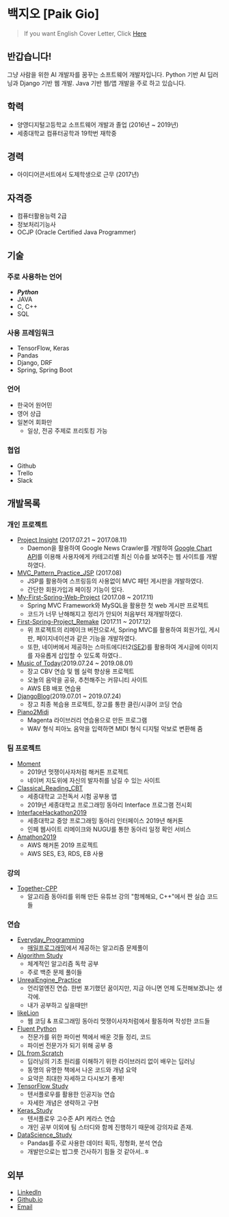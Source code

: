 # 백지오 [Paik Gio]
> If you want English Cover Letter, Click [Here](https://github.com/skyil7/Cover-Letter/blob/master/CL_EN.md)
## 반갑습니다!
그냥 사람을 위한 AI 개발자를 꿈꾸는 소프트웨어 개발자입니다.
Python 기반 AI 딥러닝과 Django 기반 웹 개발. Java 기반 웹/앱 개발을 주로 하고 있습니다.
## 학력
- 양영디지털고등학교 소프트웨어 개발과 졸업 (2016년 ~ 2019년)
- 세종대학교 컴퓨터공학과 19학번 재학중
## 경력
- 아이디어콘서트에서 도제학생으로 근무 (2017년)
## 자격증
- 컴퓨터활용능력 2급
- 정보처리기능사
- OCJP (Oracle Certified Java Programmer)
## 기술
### 주로 사용하는 언어
- ***Python***
- JAVA
- C, C++
- SQL
### 사용 프레임워크
- TensorFlow, Keras
- Pandas
- Django, DRF
- Spring, Spring Boot
### 언어
- 한국어 원어민
- 영어 상급
- 일본어 회화만
  - 일상, 전공 주제로 프리토킹 가능
### 협업
 - Github
 - Trello
 - Slack
## 개발목록
### 개인 프로젝트
- [Project Insight](https://github.com/skyil7/Project-Insight) (2017.07.21 ~ 2017.08.11)
  - Daemon을 활용하여 Google News Crawler를 개발하여 [Google Chart API](https://developers.google.com/chart/)를 이용해 사용자에게 카테고리별 최신 이슈를 보여주는 웹 사이트를 개발하였다.
- [MVC_Pattern_Practice_JSP](https://github.com/skyil7/MVC_Pattern_Practice_JSP) (2017.08)
  - JSP를 활용하여 스프링등의 사용없이 MVC 패턴 게시판을 개발하였다.
  - 간단한 회원가입과 페이징 기능이 있다.
- [My-First-Spring-Web-Project](https://github.com/skyil7/My-First-Spring-Web-Project) (2017.08 ~ 2017.11)
  - Spring MVC Framework와 MySQL을 활용한 첫 web 게시판 프로젝트
  - 코드가 너무 난해해지고 정리가 안되어 처음부터 재개발하였다.
- [First-Spring-Project_Remake](https://github.com/skyil7/First-Spring-Project_Remake) (2017.11 ~ 2017.12)
  - 위 프로젝트의 리메이크 버전으로서, Spring MVC를 활용하여 회원가입, 게시판, 페이지네이션과 같은 기능을 개발하였다.
  - 또한, 네이버에서 제공하는 스마트에디터2([SE2](https://github.com/naver/smarteditor2))를 활용하여 게시글에 이미지를 자유롭게 삽입할 수 있도록 하였다..
- [Music of Today](https://github.com/skyil7/Music_of_Today)(2019.07.24 ~ 2019.08.01)
  - 장고 CBV 연습 및 웹 실력 향상용 프로젝트
  - 오늘의 음악을 공유, 추천해주는 커뮤니티 사이트
  - AWS EB 배포 연습용
- [DjangoBlog](https://github.com/skyil7/DjangoBlog)(2019.07.01 ~ 2019.07.24)
  - 장고 최종 복습용 프로젝트, 장고를 통한 클린/시큐어 코딩 연습
- [Piano2Midi](https://github.com/skyil7/Piano2Midi)
  - Magenta 라이브러리 연습용으로 만든 프로그램
  - WAV 형식 피아노 음악을 입력하면 MIDI 형식 디지털 악보로 변환해 줌
### 팀 프로젝트
- [Moment](https://github.com/skyil7/Moment)
  - 2019년 멋쟁이사자처럼 해커톤 프로젝트
  - 네이버 지도위에 자신의 발자취를 남길 수 있는 사이트
- [Classical_Reading_CBT](https://github.com/sejong-interface/2019_Classical_Reading)
  - 세종대학교 고전독서 시험 공부용 앱
  - 2019년 세종대학교 프로그래밍 동아리 Interface 프로그램 전시회
- [InterfaceHackathon2019](https://github.com/skyil7/InterfaceHackathon2019)
  - 세종대학교 중앙 프로그래밍 동아리 인터페이스 2019년 해커톤
  - 인페 웹사이트 리메이크와 NUGU를 통한 동아리 일정 확인 서비스
- [Amathon2019](https://github.com/skyil7/Amathon2019-4Flix-with-Security)
  - AWS 해커톤 2019 프로젝트
  - AWS SES, E3, RDS, EB 사용
### 강의
- [Together-CPP](https://github.com/skyil7/Together-CPP)
  - 알고리즘 동아리를 위해 만든 유튜브 강의 "함께해요, C++"에서 짠 실습 코드들
### 연습
- [Everyday_Programming](https://github.com/skyil7/Everyday_Programming)
  - [매일프로그래밍](http://mailprogramming.com/)에서 제공하는 알고리즘 문제풀이
- [Algorithm Study](https://github.com/skyil7/AlgorithmStudy)
  - 체계적인 알고리즘 독학 공부
  - 주로 백준 문제 풀이들
- [UnrealEngine_Practice](https://github.com/skyil7/UnrealEngine_Practice)
  - 언리얼엔진 연습. 한번 포기했던 꿈이지만, 지금 아니면 언제 도전해보겠냐는 생각에.
  - 내가 공부하고 싶을때만!
- [likeLion](https://github.com/skyil7/likeLion)
  - 웹 코딩 & 프로그래밍 동아리 멋쟁이사자처럼에서 활동하며 작성한 코드들
- [Fluent Python](https://github.com/skyil7/Fluent-Python)
  - 전문가를 위한 파이썬 책에서 배운 것들 정리, 코드
  - 파이썬 전문가가 되기 위해 공부 중
- [DL from Scratch](https://github.com/skyil7/DL-from-Scratch)
  - 딥러닝의 기초 원리를 이해하기 위한 라이브러리 없이 배우는 딥러닝
  - 동명의 유명한 책에서 나온 코드와 개념 요약
  - 요약은 최대한 자세하고 다시보기 좋게!
- [TensorFlow Study](https://github.com/skyil7/TensorFlow_Study)
  - 텐서플로우를 활용한 인공지능 연습
  - 자세한 개념은 생략하고 구현 
- [Keras_Study](https://github.com/skyil7/Keras_Study)
  - 텐서플로우 고수준 API 케라스 연습
  - 개인 공부 이외에 팀 스터디와 함께 진행하기 때문에 강의자료 존재.
- [DataScience_Study](https://github.com/skyil7/DataScience_Study)
  - Pandas를 주로 사용한 데이터 획득, 정형화, 분석 연습
  - 개발만으로는 밥그릇 건사하기 힘들 것 같아서..ㅎ
## 외부 
- [LinkedIn](https://www.linkedin.com/in/지오-백-476348175/)
- [Github.io](https://skyil7.github.io)
- [Email](giopaik@naver.com)
